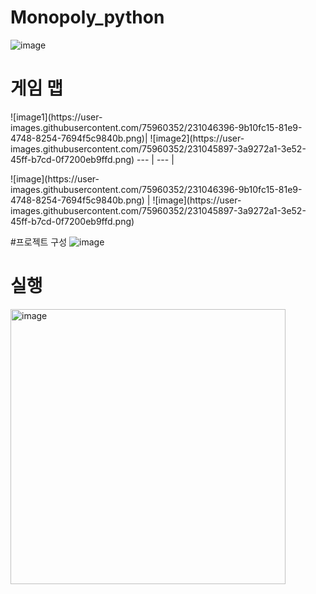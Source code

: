 # Monopoly_python

![image](https://user-images.githubusercontent.com/75960352/231045723-922c774c-26bb-4ff1-acde-0f43da4e361f.png)

# 게임 맵
<p>
    ![image1](https://user-images.githubusercontent.com/75960352/231046396-9b10fc15-81e9-4748-8254-7694f5c9840b.png)|  ![image2](https://user-images.githubusercontent.com/75960352/231045897-3a9272a1-3e52-45ff-b7cd-0f7200eb9ffd.png)
--- | --- | 
</p>
    ![image](https://user-images.githubusercontent.com/75960352/231046396-9b10fc15-81e9-4748-8254-7694f5c9840b.png) |
    ![image](https://user-images.githubusercontent.com/75960352/231045897-3a9272a1-3e52-45ff-b7cd-0f7200eb9ffd.png)
 


#프로젝트 구성 
![image](https://user-images.githubusercontent.com/75960352/231046021-017dffbb-9ce6-45f4-b54a-5fe31c98bb7e.png)

# 실행 
<img width="440" alt="image" src="https://user-images.githubusercontent.com/75960352/231046197-80eb3b82-cfda-457a-88e4-2cdf4afd7738.png">
